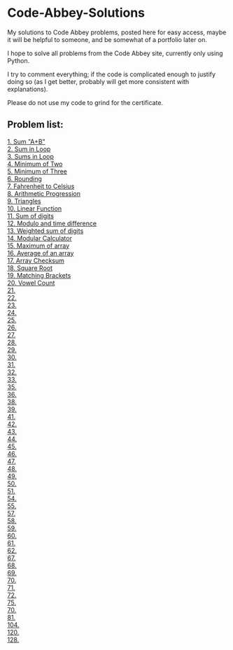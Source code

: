# Code-Abbey-Solutions
My solutions to Code Abbey problems, posted here for easy access, maybe it will be helpful to someone, and be somewhat of a portfolio later on.

I hope to solve all problems from the Code Abbey site, currently only using Python.

I try to comment everything; if the code is complicated enough to justify doing so (as I get better, probably will get more consistent with explanations).

Please do not use my code to grind for the certificate.

## Problem list:
[1. Sum "A+B"](https://github.com/Kkomek21/Code-Abbey-Solutions/blob/master/%231_Sum_A_B)\
[2. Sum in Loop](https://github.com/Kkomek21/Code-Abbey-Solutions/blob/master/%232%20%20Sum_in_Loop)\
[3. Sums in Loop](https://github.com/Kkomek21/Code-Abbey-Solutions/blob/master/%233%20%20Sums_in_Loop)\
[4. Minimum of Two](https://github.com/Kkomek21/Code-Abbey-Solutions/blob/master/%234%20Minimum_of_Two)\
[5. Minimum of Three](https://github.com/Kkomek21/Code-Abbey-Solutions/blob/master/%235%20Minimum_of_Three)\
[6. Rounding](https://github.com/Kkomek21/Code-Abbey-Solutions/blob/master/%236%20Rounding)\
[7. Fahrenheit to Celsius](https://github.com/Kkomek21/Code-Abbey-Solutions/blob/master/%237%20Fahrenheit_to_Celsius)\
[8. Arithmetic Progression](https://github.com/Kkomek21/Code-Abbey-Solutions/blob/master/%238%20Arithmetic_Progression)\
[9. Triangles](https://github.com/Kkomek21/Code-Abbey-Solutions/blob/master/%239%20Triangles)\
[10. Linear Function](https://github.com/Kkomek21/Code-Abbey-Solutions/blob/master/%2310%20%20Linear_Function)\
[11. Sum of digits](https://github.com/Kkomek21/Code-Abbey-Solutions/blob/master/%2311%20%20Sum_of_digits)\
[12. Modulo and time difference](https://github.com/Kkomek21/Code-Abbey-Solutions/blob/master/%2312%20Modulo_and_time_difference)\
[13. Weighted sum of digits](https://github.com/Kkomek21/Code-Abbey-Solutions/blob/master/%2313%20Weighted_sum_of_digits)\
[14. Modular Calculator](https://github.com/Kkomek21/Code-Abbey-Solutions/blob/master/%2314%20Modular_Calculator)\
[15. Maximum of array](https://github.com/Kkomek21/Code-Abbey-Solutions/blob/master/%2315%20Maximum_of_array)\
[16. Average of an array](https://github.com/Kkomek21/Code-Abbey-Solutions/blob/master/%2316%20Average_of_an_array)\
[17. Array Checksum](https://github.com/Kkomek21/Code-Abbey-Solutions/blob/master/%2317%20Array_Checksum)\
[18. Square Root](https://github.com/Kkomek21/Code-Abbey-Solutions/blob/master/%2310%20%20Linear_Function)\
[19. Matching Brackets](https://github.com/Kkomek21/Code-Abbey-Solutions/blob/master/%2318%20Square_Root)\
[20. Vowel Count](https://github.com/Kkomek21/Code-Abbey-Solutions/blob/master/%2320%20%20Vowel_Count)\
[21.](https://github.com/Kkomek21/Code-Abbey-Solutions/blob/master/%2321%20%20Array_Counters)\
[22.](https://github.com/Kkomek21/Code-Abbey-Solutions/blob/master/%2322%20%20Two_Printers)\
[23.](https://github.com/Kkomek21/Code-Abbey-Solutions/blob/master/%2323%20%20Bubble_in_Array)\
[24.](https://github.com/Kkomek21/Code-Abbey-Solutions/blob/master/%2324%20%20Neumann's_Random_Generator)\
[25.](https://github.com/Kkomek21/Code-Abbey-Solutions/blob/master/%2325%20Linear_Congruential_Generator)\
[26.](https://github.com/Kkomek21/Code-Abbey-Solutions/blob/master/%2326%20Greatest_Common_Divisor)\
[27.](https://github.com/Kkomek21/Code-Abbey-Solutions/blob/master/%2327%20Bubble_Sort)\
[28.](https://github.com/Kkomek21/Code-Abbey-Solutions/blob/master/%2328%20Body_Mass_Index)\
[29.](https://github.com/Kkomek21/Code-Abbey-Solutions/blob/master/%2329%20Sort_with_Indexes)\
[30.](https://github.com/Kkomek21/Code-Abbey-Solutions/blob/master/%2330%20Rotate_String)\
[31.](https://github.com/Kkomek21/Code-Abbey-Solutions/blob/master/%2331%20Rotate_String)\
[32.](https://github.com/Kkomek21/Code-Abbey-Solutions/blob/master/%2332%20Josephus_Problem)\
[33.](https://github.com/Kkomek21/Code-Abbey-Solutions/blob/master/%2333%20Parity_Control)\
[35.](https://github.com/Kkomek21/Code-Abbey-Solutions/blob/master/%2335%20Savings_Calculator)\
[36.](https://github.com/Kkomek21/Code-Abbey-Solutions/blob/master/%2336%20Code_Guesser)\
[38.](https://github.com/Kkomek21/Code-Abbey-Solutions/blob/master/%2338%20Quadratic_Equationg)\
[39.](https://github.com/Kkomek21/Code-Abbey-Solutions/blob/master/%2339%20Share_Price_Volatility)\
[41.](https://github.com/Kkomek21/Code-Abbey-Solutions/blob/master/%2341%20Median_of_Three)\
[42.](https://github.com/Kkomek21/Code-Abbey-Solutions/blob/master/%2342%20Blackjack_Counting)\
[43.](https://github.com/Kkomek21/Code-Abbey-Solutions/blob/master/%2343%20Dice_Rolling)\
[44.](https://github.com/Kkomek21/Code-Abbey-Solutions/blob/master/%2344%20Double_Dice_Roll)\
[45.](https://github.com/Kkomek21/Code-Abbey-Solutions/blob/master/%2345%20Cards_Shuffling)\
[46.](https://github.com/Kkomek21/Code-Abbey-Solutions/blob/master/%2346%20Tic_Tac_Toe)\
[47.](https://github.com/Kkomek21/Code-Abbey-Solutions/blob/master/%2347%20Caesar_Shift_Cypher)\
[48.](https://github.com/Kkomek21/Code-Abbey-Solutions/blob/master/%2348%20Collatz_Sequence)\
[49.](https://github.com/Kkomek21/Code-Abbey-Solutions/blob/master/%2349%20Rock_Paper_Scissors)\
[50.](https://github.com/Kkomek21/Code-Abbey-Solutions/blob/master/%2350%20Palindromes)\
[51.](https://github.com/Kkomek21/Code-Abbey-Solutions/blob/master/%2350%20Palindromes)\
[54.](https://github.com/Kkomek21/Code-Abbey-Solutions/blob/master/%2354%20Pythagorean_Triples)\
[55.](https://github.com/Kkomek21/Code-Abbey-Solutions/blob/master/%2355%20Matching_Words)\
[57.](https://github.com/Kkomek21/Code-Abbey-Solutions/blob/master/%2357%20Smoothing_The_Weather)\
[58.](https://github.com/Kkomek21/Code-Abbey-Solutions/blob/master/%2358%20Card_Names)\
[59.](https://github.com/Kkomek21/Code-Abbey-Solutions/blob/master/%2359%20Bulls_And_Cows)\
[60.](https://github.com/Kkomek21/Code-Abbey-Solutions/blob/master/%2360%20Sweet_Harvest)\
[61.](https://github.com/Kkomek21/Code-Abbey-Solutions/blob/master/%2361%20Prime_Numbers_Generation)\
[62.](https://github.com/Kkomek21/Code-Abbey-Solutions/blob/master/%2362%20Prime_Ranges)\
[67.](https://github.com/Kkomek21/Code-Abbey-Solutions/blob/master/%2367%20Fibonacci_Sequence)\
[68.](https://github.com/Kkomek21/Code-Abbey-Solutions/blob/master/%2368%20Two_Cyclists)\
[69.](https://github.com/Kkomek21/Code-Abbey-Solutions/blob/master/%2369%20Fibonacci_Divisibility)\
[70.](https://github.com/Kkomek21/Code-Abbey-Solutions/blob/master/%2370%20Most_Frequent_Word)\
[71.](https://github.com/Kkomek21/Code-Abbey-Solutions/blob/master/%2371%20Fibonacci_Divisibility_Advanced)\
[72.](https://github.com/Kkomek21/Code-Abbey-Solutions/blob/master/%2372%20Funny_Words_Generator)\
[75.](https://github.com/Kkomek21/Code-Abbey-Solutions/blob/master/%2375%20Yacht_Or_Dice_Poker)\
[70.](https://github.com/Kkomek21/Code-Abbey-Solutions/blob/master/%2370%20Most_Frequent_Word)\
[81.](https://github.com/Kkomek21/Code-Abbey-Solutions/blob/master/%2381%20Bit_Count)\
[104.](https://github.com/Kkomek21/Code-Abbey-Solutions/blob/master/%23104%20Triangle_Area)\
[120.](https://github.com/Kkomek21/Code-Abbey-Solutions/blob/master/%23120%20Selection_Sort)\
[128.](https://github.com/Kkomek21/Code-Abbey-Solutions/blob/master/%23128%20Combinations_Counting)

